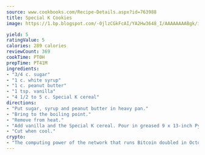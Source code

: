 ```yaml
---
source: www.cookbooks.com/Recipe-Details.aspx?id=763988
title: Special K Cookies
image: https://1.bp.blogspot.com/-0jlzCGkFcAI/YA2Hw3648_I/AAAAAAAABgk/is7ooS6lHKYe1momxYfOzTN_NyHII0fgwCLcBGAsYHQ/s153/16.png

yield: 5
ratingValue: 5
calories: 289 calories
reviewCount: 369
cookTime: PT0H
prepTime: PT41M
ingredients:
- "3/4 c. sugar"
- "1 c. white syrup"
- "1 c. peanut butter"
- "1 tsp. vanilla"
- "4 1/2 to 5 c. Special K cereal"
directions:
- "Put sugar, syrup and peanut butter in heavy pan."
- "Bring to the boiling point."
- "Remove from heat."
- "Add vanilla and the Special K cereal. Pour in greased 9 x 13-inch Pyrex dish."
- "Cut when cool."
crypto:
- "The computing power of the network that runs Bitcoin doubled in October, pushing out all but the most dedicated miners."
---
```

